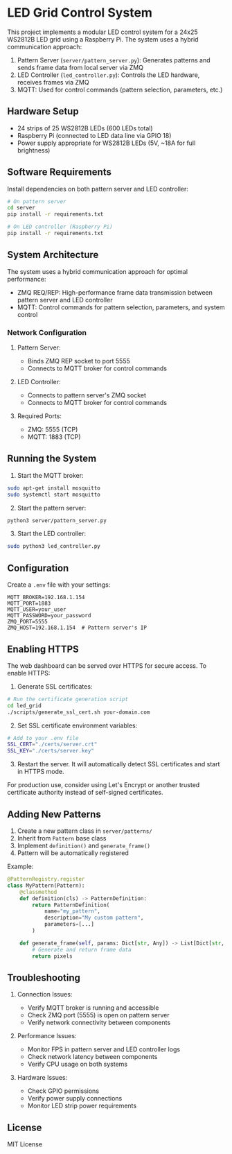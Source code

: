 # LED Grid Control System

This project implements a modular LED control system for a 24x25 WS2812B LED grid using a Raspberry Pi. The system uses a hybrid communication approach:

1. Pattern Server (`server/pattern_server.py`): Generates patterns and sends frame data from local server via ZMQ
2. LED Controller (`led_controller.py`): Controls the LED hardware, receives frames via ZMQ
3. MQTT: Used for control commands (pattern selection, parameters, etc.)

## Hardware Setup

- 24 strips of 25 WS2812B LEDs (600 LEDs total)
- Raspberry Pi (connected to LED data line via GPIO 18)
- Power supply appropriate for WS2812B LEDs (5V, ~18A for full brightness)

## Software Requirements

Install dependencies on both pattern server and LED controller:

```bash
# On pattern server
cd server
pip install -r requirements.txt

# On LED controller (Raspberry Pi)
pip install -r requirements.txt
```

## System Architecture

The system uses a hybrid communication approach for optimal performance:

- ZMQ REQ/REP: High-performance frame data transmission between pattern server and LED controller
- MQTT: Control commands for pattern selection, parameters, and system control

### Network Configuration

1. Pattern Server:

   - Binds ZMQ REP socket to port 5555
   - Connects to MQTT broker for control commands

2. LED Controller:

   - Connects to pattern server's ZMQ socket
   - Connects to MQTT broker for control commands

3. Required Ports:
   - ZMQ: 5555 (TCP)
   - MQTT: 1883 (TCP)

## Running the System

1. Start the MQTT broker:

```bash
sudo apt-get install mosquitto
sudo systemctl start mosquitto
```

2. Start the pattern server:

```bash
python3 server/pattern_server.py
```

3. Start the LED controller:

```bash
sudo python3 led_controller.py
```

## Configuration

Create a `.env` file with your settings:

```env
MQTT_BROKER=192.168.1.154
MQTT_PORT=1883
MQTT_USER=your_user
MQTT_PASSWORD=your_password
ZMQ_PORT=5555
ZMQ_HOST=192.168.1.154  # Pattern server's IP
```

## Enabling HTTPS

The web dashboard can be served over HTTPS for secure access. To enable HTTPS:

1. Generate SSL certificates:

```bash
# Run the certificate generation script
cd led_grid
./scripts/generate_ssl_cert.sh your-domain.com
```

2. Set SSL certificate environment variables:

```bash
# Add to your .env file
SSL_CERT="./certs/server.crt"
SSL_KEY="./certs/server.key"
```

3. Restart the server. It will automatically detect SSL certificates and start in HTTPS mode.

For production use, consider using Let's Encrypt or another trusted certificate authority instead of self-signed certificates.

## Adding New Patterns

1. Create a new pattern class in `server/patterns/`
2. Inherit from `Pattern` base class
3. Implement `definition()` and `generate_frame()`
4. Pattern will be automatically registered

Example:

```python
@PatternRegistry.register
class MyPattern(Pattern):
    @classmethod
    def definition(cls) -> PatternDefinition:
        return PatternDefinition(
            name="my_pattern",
            description="My custom pattern",
            parameters=[...]
        )

    def generate_frame(self, params: Dict[str, Any]) -> List[Dict[str, int]]:
        # Generate and return frame data
        return pixels
```

## Troubleshooting

1. Connection Issues:

   - Verify MQTT broker is running and accessible
   - Check ZMQ port (5555) is open on pattern server
   - Verify network connectivity between components

2. Performance Issues:

   - Monitor FPS in pattern server and LED controller logs
   - Check network latency between components
   - Verify CPU usage on both systems

3. Hardware Issues:
   - Check GPIO permissions
   - Verify power supply connections
   - Monitor LED strip power requirements

## License

MIT License
